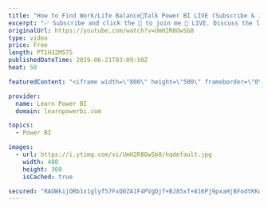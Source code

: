 ```yaml
---
title: "How to Find Work/Life Balance🔴Talk Power BI LIVE (Subscribe & Join)"
excerpt: "✅ Subscribe and click the 🔔 to join me 🔴 LIVE. Discuss the latest in Power BI and ask any Power BI question. 💡 Join the Talk Power BI Insider's Club at http://www.TalkPowerBI.com for special privileges and access  Hello, I am Avi Singh, Microsoft MVP and Power BI Pro! I just love talking about Power"
originalUrl: https://youtube.com/watch?v=UmH2R8OwSb8
type: video
price: Free
length: PT1H32M57S
publishedDateTime: 2019-06-21T03:09:10Z
heat: 50

featuredContent: "<iframe width=\"800\" height=\"500\" frameborder=\"0\" src=\"https://www.youtube.com/embed/UmH2R8OwSb8\" allow=\"accelerometer; autoplay; encrypted-media; gyroscope; picture-in-picture\" allowfullscreen></iframe>"

provider:
  name: Learn Power BI
  domain: learnpowerbi.com

topics:
  - Power BI

images:
  - url: https://i.ytimg.com/vi/UmH2R8OwSb8/hqdefault.jpg
    width: 480
    height: 360
    isCached: true

secured: "RAUWkijORb1x1glyf57FxQ0ZA1F4PVgDjf+BJ85xT+816Pj9pxaHjBFodtKKoyvl6LGjNBgjeXToq5ts5kKG4xSjQG+5/SzzR5lx/wuH8LbQSqpuEUh3ShY2e1UYd53f9Ft++9W2QdncnmlJaK8e1szjiVaFdZNsdpS14c67BtOeJJVSR21UjDn8OZVEUWzBqrfybp9nZQPUxT0CzdYiGabcbZw57fFDMpICG68Bz/3HFGrsWxvFKg5qFgRAo7sRJqS99nBCDmJmKQ97eHZorPWsrP47P9avX+foG1fxH5OJbHJaFmeU26oWOZf/fQKdGMFbzWtxF29ToWhhtgcl6atyAu7cj6iCg2lfc2YGACKNLVzKj796xPOklLw3lGfq+LB2/g+dKc9SpqhY7clJxg98N5vveVtpcKzcACd19tU=;uEx0ZN0INbm0n2SErwkldw=="
---
```


